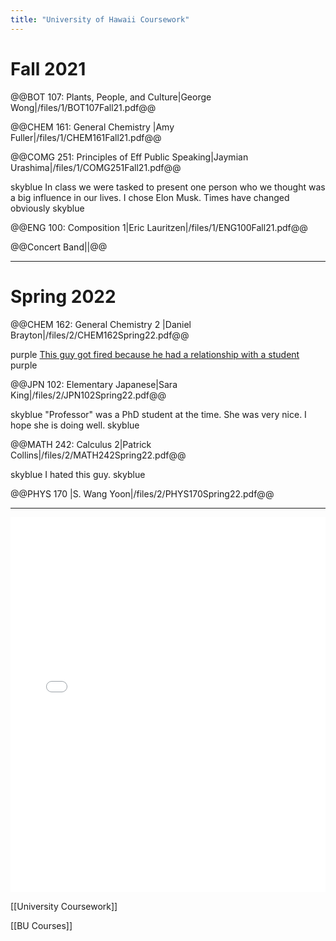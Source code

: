 ```yaml
---
title: "University of Hawaii Coursework"
---
```


# Fall 2021

@@BOT 107: Plants, People, and Culture|George Wong|/files/1/BOT107Fall21.pdf@@

@@CHEM 161: General Chemistry |Amy Fuller|/files/1/CHEM161Fall21.pdf@@

@@COMG 251: Principles of Eff Public Speaking|Jaymian Urashima|/files/1/COMG251Fall21.pdf@@

skyblue In class we were tasked to present one person who we thought was a big influence in our lives. I chose Elon Musk. Times have changed obviously skyblue

@@ENG 100: Composition 1|Eric Lauritzen|/files/1/ENG100Fall21.pdf@@

@@Concert Band||@@

---

# Spring 2022

@@CHEM 162: General Chemistry 2 |Daniel Brayton|/files/2/CHEM162Spring22.pdf@@

purple [This guy got fired because he had a relationship with a student](https://www.tiktok.com/@sahra.caro/video/7096555237669948715 "I hate tiktok links but this is a little funny imo") purple

@@JPN 102: Elementary Japanese|Sara King|/files/2/JPN102Spring22.pdf@@

skyblue "Professor" was a PhD student at the time. She was very nice. I hope she is doing well. skyblue

@@MATH 242: Calculus 2|Patrick Collins|/files/2/MATH242Spring22.pdf@@

skyblue I hated this guy. skyblue

@@PHYS 170 |S. Wang Yoon|/files/2/PHYS170Spring22.pdf@@

---

<embed src="/files/uh_unofficial.pdf" type="application/pdf" width="100%" height="600px" />

[[University Coursework]]

[[BU Courses]]